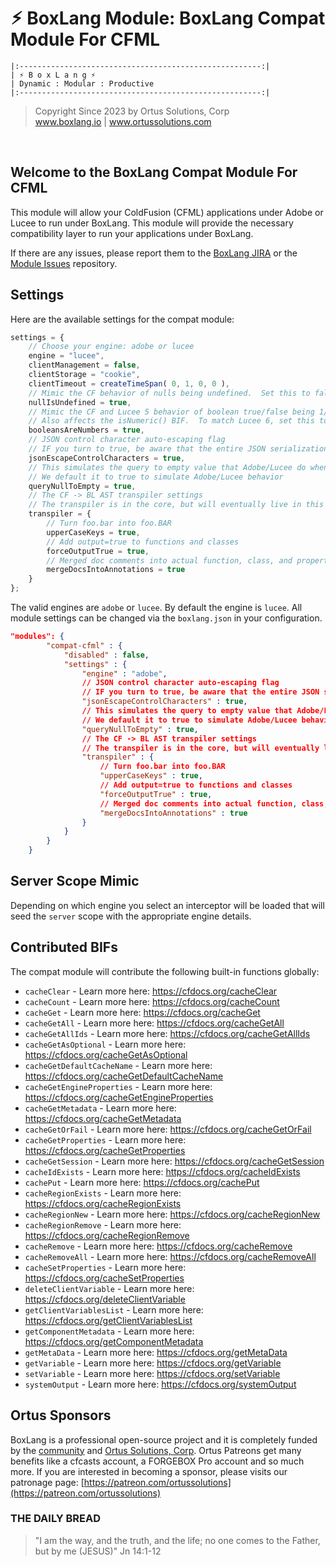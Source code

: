 # ⚡︎ BoxLang Module: BoxLang Compat Module For CFML

```
|:------------------------------------------------------:|
| ⚡︎ B o x L a n g ⚡︎
| Dynamic : Modular : Productive
|:------------------------------------------------------:|
```

<blockquote>
	Copyright Since 2023 by Ortus Solutions, Corp
	<br>
	<a href="https://www.boxlang.io">www.boxlang.io</a> |
	<a href="https://www.ortussolutions.com">www.ortussolutions.com</a>
</blockquote>

<p>&nbsp;</p>

## Welcome to the BoxLang Compat Module For CFML

This module will allow your ColdFusion (CFML) applications under Adobe or Lucee to run under BoxLang.  This module will provide the necessary compatibility layer to run your applications under BoxLang.

If there are any issues, please report them to the [BoxLang JIRA](https://ortussolutions.atlassian.net/browse/BL/issues) or the [Module Issues](https://github.com/ortus-boxlang/bx-compat-cfml/issues) repository.

## Settings

Here are the available settings for the compat module:

```js
settings = {
	// Choose your engine: adobe or lucee
	engine = "lucee",
	clientManagement = false,
	clientStorage = "cookie",
	clientTimeout = createTimeSpan( 0, 1, 0, 0 ),
	// Mimic the CF behavior of nulls being undefined.  Set this to false to have full null support
	nullIsUndefined = true,
	// Mimic the CF and Lucee 5 behavior of boolean true/false being 1/0 and usable in math operations.  
	// Also affects the isNumeric() BIF.  To match Lucee 6, set this to false.
	booleansAreNumbers = true,
	// JSON control character auto-escaping flag
	// IF you turn to true, be aware that the entire JSON serialization will be escaped and be slower.
	jsonEscapeControlCharacters = true,
	// This simulates the query to empty value that Adobe/Lucee do when NOT in full null support
	// We default it to true to simulate Adobe/Lucee behavior
	queryNullToEmpty = true,
	// The CF -> BL AST transpiler settings
	// The transpiler is in the core, but will eventually live in this module, so the settings are here.
	transpiler = {
		// Turn foo.bar into foo.BAR
		upperCaseKeys = true,
		// Add output=true to functions and classes
		forceOutputTrue = true,
		// Merged doc comments into actual function, class, and property annotations
		mergeDocsIntoAnnotations = true
	}
};
```

The valid engines are `adobe` or `lucee`.  By default the engine is `lucee`.  All module settings can be changed via the `boxlang.json` in your configuration.

```json
"modules": {
		"compat-cfml" : {
			"disabled" : false,
			"settings" : {
				"engine" : "adobe",
				// JSON control character auto-escaping flag
				// IF you turn to true, be aware that the entire JSON serialization will be escaped and be slower.
				"jsonEscapeControlCharacters" : true,
				// This simulates the query to empty value that Adobe/Lucee do when NOT in full null support
				// We default it to true to simulate Adobe/Lucee behavior
				"queryNullToEmpty" : true,
				// The CF -> BL AST transpiler settings
				// The transpiler is in the core, but will eventually live in this module, so the settings are here.
				"transpiler" : {
					// Turn foo.bar into foo.BAR
					"upperCaseKeys" : true,
					// Add output=true to functions and classes
					"forceOutputTrue" : true,
					// Merged doc comments into actual function, class, and property annotations
					"mergeDocsIntoAnnotations" : true
				}
			}
		}
	}
```

## Server Scope Mimic

Depending on which engine you select an interceptor will be loaded that will seed the `server` scope with the appropriate engine details.

## Contributed BIFs

The compat module will contribute the following built-in functions globally:

* `cacheClear` - Learn more here: https://cfdocs.org/cacheClear
* `cacheCount` - Learn more here: https://cfdocs.org/cacheCount
* `cacheGet` - Learn more here: https://cfdocs.org/cacheGet
* `cacheGetAll` - Learn more here: https://cfdocs.org/cacheGetAll
* `cacheGetAllIds` - Learn more here: https://cfdocs.org/cacheGetAllIds
* `cacheGetAsOptional` - Learn more here: https://cfdocs.org/cacheGetAsOptional
* `cacheGetDefaultCacheName` - Learn more here: https://cfdocs.org/cacheGetDefaultCacheName
* `cacheGetEngineProperties` - Learn more here: https://cfdocs.org/cacheGetEngineProperties
* `cacheGetMetadata` - Learn more here: https://cfdocs.org/cacheGetMetadata
* `cacheGetOrFail` - Learn more here: https://cfdocs.org/cacheGetOrFail
* `cacheGetProperties` - Learn more here: https://cfdocs.org/cacheGetProperties
* `cacheGetSession` - Learn more here: https://cfdocs.org/cacheGetSession
* `cacheIdExists` - Learn more here: https://cfdocs.org/cacheIdExists
* `cachePut` - Learn more here: https://cfdocs.org/cachePut
* `cacheRegionExists` - Learn more here: https://cfdocs.org/cacheRegionExists
* `cacheRegionNew` - Learn more here: https://cfdocs.org/cacheRegionNew
* `cacheRegionRemove` - Learn more here: https://cfdocs.org/cacheRegionRemove
* `cacheRemove` - Learn more here: https://cfdocs.org/cacheRemove
* `cacheRemoveAll` - Learn more here: https://cfdocs.org/cacheRemoveAll
* `cacheSetProperties` - Learn more here: https://cfdocs.org/cacheSetProperties
* `deleteClientVariable` - Learn more here: https://cfdocs.org/deleteClientVariable
* `getClientVariablesList` - Learn more here: https://cfdocs.org/getClientVariablesList
* `getComponentMetadata` - Learn more here: https://cfdocs.org/getComponentMetadata
* `getMetaData` - Learn more here: https://cfdocs.org/getMetaData
* `getVariable` - Learn more here: https://cfdocs.org/getVariable
* `setVariable` - Learn more here: https://cfdocs.org/setVariable
* `systemOutput` - Learn more here: https://cfdocs.org/systemOutput


## Ortus Sponsors

BoxLang is a professional open-source project and it is completely funded by the [community](https://patreon.com/ortussolutions) and [Ortus Solutions, Corp](https://www.ortussolutions.com).  Ortus Patreons get many benefits like a cfcasts account, a FORGEBOX Pro account and so much more.  If you are interested in becoming a sponsor, please visits our patronage page: [https://patreon.com/ortussolutions](https://patreon.com/ortussolutions)

### THE DAILY BREAD

 > "I am the way, and the truth, and the life; no one comes to the Father, but by me (JESUS)" Jn 14:1-12
